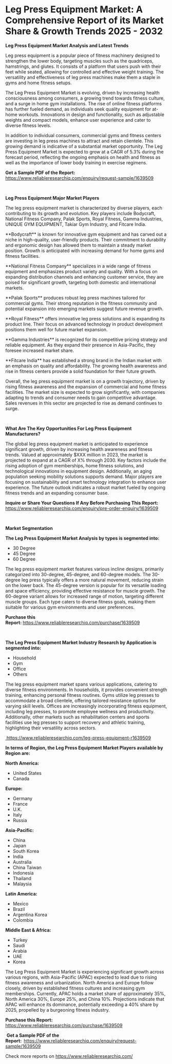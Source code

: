 <p><h1>Leg Press Equipment Market: A Comprehensive Report of its Market Share & Growth Trends 2025 - 2032</h1></p><p><strong>Leg Press Equipment Market Analysis and Latest Trends</strong></p>
<p><p>Leg press equipment is a popular piece of fitness machinery designed to strengthen the lower body, targeting muscles such as the quadriceps, hamstrings, and glutes. It consists of a platform that users push with their feet while seated, allowing for controlled and effective weight training. The versatility and effectiveness of leg press machines make them a staple in gyms and home fitness setups.</p><p>The Leg Press Equipment Market is evolving, driven by increasing health consciousness among consumers, a growing trend towards fitness culture, and a surge in home gym installations. The rise of online fitness platforms has further fueled demand, as individuals seek quality equipment for at-home workouts. Innovations in design and functionality, such as adjustable weights and compact models, enhance user experience and cater to diverse fitness levels.</p><p>In addition to individual consumers, commercial gyms and fitness centers are investing in leg press machines to attract and retain clientele. This growing demand is indicative of a substantial market opportunity. The Leg Press Equipment Market is expected to grow at a CAGR of 5.3% during the forecast period, reflecting the ongoing emphasis on health and fitness as well as the importance of lower body training in exercise regimens.</p></p>
<p><strong>Get a Sample PDF of the Report:&nbsp;</strong> <a href="https://www.reliableresearchiq.com/enquiry/request-sample/1639509?utm_campaign=3123&utm_medium=2&utm_source=Github&utm_content=ia&utm_term=11042025&utm_id=leg-press-equipment">https://www.reliableresearchiq.com/enquiry/request-sample/1639509</a></p>
<p>&nbsp;</p>
<p><strong>Leg Press Equipment Major Market Players</strong></p>
<p><p>The leg press equipment market is characterized by diverse players, each contributing to its growth and evolution. Key players include Bodycraft, National Fitness Company, Palak Sports, Royal Fitness, Gamma Industries, UNIQUE GYM EQUIPMENT, Takiar Gym Industry, and Fitcare India. </p><p>**Bodycraft** is known for innovative gym equipment and has carved out a niche in high-quality, user-friendly products. Their commitment to durability and ergonomic design has allowed them to maintain a steady market position. Growth is anticipated with increasing demand for home gyms and fitness facilities.</p><p>**National Fitness Company** specializes in a wide range of fitness equipment and emphasizes product variety and quality. With a focus on expanding distribution channels and enhancing customer service, they are poised for significant growth, targeting both domestic and international markets.</p><p>**Palak Sports** produces robust leg press machines tailored for commercial gyms. Their strong reputation in the fitness community and potential expansion into emerging markets suggest future revenue growth. </p><p>**Royal Fitness** offers innovative leg press solutions and is expanding its product line. Their focus on advanced technology in product development positions them well for future market expansion.</p><p>**Gamma Industries** is recognized for its competitive pricing strategy and reliable equipment. As they expand their presence in Asia-Pacific, they foresee increased market share.</p><p>**Fitcare India** has established a strong brand in the Indian market with an emphasis on quality and affordability. The growing health awareness and rise in fitness centers provide a solid foundation for their future growth.</p><p>Overall, the leg press equipment market is on a growth trajectory, driven by rising fitness awareness and the expansion of commercial and home fitness facilities. The market size is expected to grow significantly, with companies adapting to trends and consumer needs to gain competitive advantage. Sales revenues in this sector are projected to rise as demand continues to surge.</p></p>
<p>&nbsp;</p>
<p><strong>What Are The Key Opportunities For Leg Press Equipment Manufacturers?</strong></p>
<p><p>The global leg press equipment market is anticipated to experience significant growth, driven by increasing health awareness and fitness trends. Valued at approximately $XXX million in 2023, the market is projected to expand at a CAGR of X% through 2030. Key factors include the rising adoption of gym memberships, home fitness solutions, and technological innovations in equipment design. Additionally, an aging population seeking mobility solutions supports demand. Major players are focusing on sustainability and smart technology integration to enhance user experience. The future outlook indicates a robust market fueled by ongoing fitness trends and an expanding consumer base.</p></p>
<p><strong>Inquire or Share Your Questions If Any Before Purchasing This Report:</strong> <a href="https://www.reliableresearchiq.com/enquiry/pre-order-enquiry/1639509?utm_campaign=3123&utm_medium=2&utm_source=Github&utm_content=ia&utm_term=11042025&utm_id=leg-press-equipment">https://www.reliableresearchiq.com/enquiry/pre-order-enquiry/1639509</a></p>
<p>&nbsp;</p>
<p><strong>Market Segmentation</strong></p>
<p><strong>The Leg Press Equipment Market Analysis by types is segmented into:</strong></p>
<p><ul><li>30 Degree</li><li>45 Degree</li><li>60 Degree</li></ul></p>
<p><p>The leg press equipment market features various incline designs, primarily categorized into 30-degree, 45-degree, and 60-degree models. The 30-degree leg press typically offers a more natural movement, reducing strain on the lower back. The 45-degree version is popular for its versatile loading and space efficiency, providing effective resistance for muscle growth. The 60-degree variant allows for increased range of motion, targeting different muscle groups. Each type caters to diverse fitness goals, making them suitable for various gym environments and user preferences.</p></p>
<p><strong>Purchase this Report:&nbsp;</strong><a href="https://www.reliableresearchiq.com/purchase/1639509?utm_campaign=3123&utm_medium=2&utm_source=Github&utm_content=ia&utm_term=11042025&utm_id=leg-press-equipment">https://www.reliableresearchiq.com/purchase/1639509</a></p>
<p>&nbsp;</p>
<p><strong>The Leg Press Equipment Market Industry Research by Application is segmented into:</strong></p>
<p><ul><li>Household</li><li>Gym</li><li>Office</li><li>Others</li></ul></p>
<p><p>The leg press equipment market spans various applications, catering to diverse fitness environments. In households, it provides convenient strength training, enhancing personal fitness routines. Gyms utilize leg presses to accommodate a broad clientele, offering tailored resistance options for varying skill levels. Offices are increasingly incorporating fitness equipment, including leg presses, to promote employee wellness and productivity. Additionally, other markets such as rehabilitation centers and sports facilities use leg presses to support recovery and athletic training, highlighting their versatility across sectors.</p></p>
<p><a href="https://www.reliableresearchiq.com/leg-press-equipment-r1639509?utm_campaign=3123&utm_medium=2&utm_source=Github&utm_content=ia&utm_term=11042025&utm_id=leg-press-equipment">&nbsp;https://www.reliableresearchiq.com/leg-press-equipment-r1639509</a></p>
<p><strong>In terms of Region, the Leg Press Equipment Market Players available by Region are:</strong></p>
<p>
    <p> <strong> North America: </strong>
        <ul>
            <li>United States</li>
            <li>Canada</li>
        </ul>
        </p> 
    <p> <strong> Europe: </strong>
        <ul>
            <li>Germany</li>
            <li>France</li>
            <li>U.K.</li>
            <li>Italy</li>
            <li>Russia</li>
        </ul>
        </p> 
    <p> <strong> Asia-Pacific: </strong>
        <ul>
            <li>China</li>
            <li>Japan</li>
            <li>South Korea</li>
            <li>India</li>
            <li>Australia</li>
            <li>China Taiwan</li>
            <li>Indonesia</li>
            <li>Thailand</li>
            <li>Malaysia</li>
        </ul>
        </p> 
    <p> <strong> Latin America: </strong>
        <ul>
            <li>Mexico</li>
            <li>Brazil</li>
            <li>Argentina Korea</li>
            <li>Colombia</li>
        </ul>
        </p> 
    <p> <strong> Middle East & Africa: </strong>
        <ul>
            <li>Turkey</li>
            <li>Saudi</li>
            <li>Arabia</li>
            <li>UAE</li>
            <li>Korea</li>
        </ul>
    </p>
    </p>
<p><p>The Leg Press Equipment Market is experiencing significant growth across various regions, with Asia-Pacific (APAC) expected to lead due to rising fitness awareness and urbanization. North America and Europe follow closely, driven by established fitness cultures and increasing gym memberships. Currently, APAC holds a market share of approximately 35%, North America 30%, Europe 25%, and China 10%. Projections indicate that APAC will enhance its dominance, potentially exceeding a 40% share by 2025, propelled by a burgeoning fitness industry.</p></p>
<p><strong>Purchase this Report: </strong><a href="https://www.reliableresearchiq.com/purchase/1639509?utm_campaign=3123&utm_medium=2&utm_source=Github&utm_content=ia&utm_term=11042025&utm_id=leg-press-equipment">https://www.reliableresearchiq.com/purchase/1639509</a></p>
<p>&nbsp;<strong>Get a Sample PDF of the Report:&nbsp;&nbsp;</strong><a href="https://www.reliableresearchiq.com/enquiry/request-sample/1639509?utm_campaign=3123&utm_medium=2&utm_source=Github&utm_content=ia&utm_term=11042025&utm_id=leg-press-equipment">https://www.reliableresearchiq.com/enquiry/request-sample/1639509</a></p>
<p><strong></strong></p>
<p>Check more reports on <a href="https://www.reliableresearchiq.com/?utm_campaign=3123&utm_medium=2&utm_source=Github&utm_content=ia&utm_term=11042025&utm_id=leg-press-equipment">https://www.reliableresearchiq.com/</a></p>